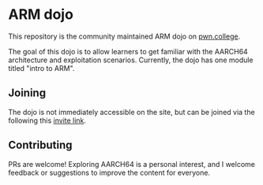 # ARM dojo

This repository is the community maintained ARM dojo on [pwn.college](https://www.pwn.college).

The goal of this dojo is to allow learners to get familiar with the AARCH64 architecture and exploitation scenarios.  Currently, the dojo has one module titled "intro to ARM".

## Joining
The dojo is not immediately accessible on the site, but can be joined via the following this [invite link](https://pwn.college/dojo/robwaz-dojo~5d42f3e9/join/).

## Contributing

PRs are welcome!  Exploring AARCH64 is a personal interest, and I welcome feedback or suggestions to improve the content for everyone.
